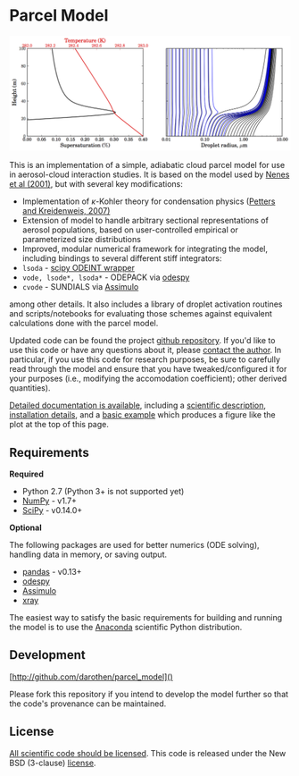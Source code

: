 # Parcel Model

![sample parcel model run](doc/figs/model_example.png)

This is an implementation of a simple, adiabatic cloud parcel model for use in aerosol-cloud interaction studies. It is based on the model used by [Nenes et al (2001)][Nenes2001], but with several key modifications:

* Implementation of $\kappa$-Kohler theory for condensation physics ([Petters and Kreidenweis, 2007)][pk2007]
* Extension of model to handle arbitrary sectional representations of aerosol populations, based on user-controlled empirical or parameterized size distributions
* Improved, modular numerical framework for integrating the model, including bindings to several different stiff integrators:
 * `lsoda` - [scipy ODEINT wrapper](http://docs.scipy.org/doc/scipy/reference/generated/scipy.integrate.odeint.html)
 * `vode, lsode*, lsoda*` - ODEPACK via [odespy][hplgit]
 * `cvode` - SUNDIALS via [Assimulo](http://www.jmodelica.org/assimulo_home/index.html#)

among other details. It also includes a library of droplet activation routines and scripts/notebooks for evaluating those schemes against equivalent calculations done with the parcel model.

Updated code can be found the project [github repository](https://github.com/darothen/parcel_model). If you'd like to use this code or have any questions about it, please [contact the author][author_email]. In particular, if you use this code for research purposes, be sure to carefully read through the model and ensure that you have tweaked/configured it for your purposes (i.e., modifying the accomodation coefficient); other derived quantities). 

[Detailed documentation is available](http://mit.edu/~darothen/parcel_model/), including a [scientific description](http://mit.edu/~darothen/parcel_model/sci_descr.html), [installation details](http://mit.edu/~darothen/parcel_model/install.html), and a [basic example](http://mit.edu/~darothen/parcel_model/examples/basic_run.html) which produces a figure like the plot at the top of this page. 

## Requirements

**Required**

* Python 2.7 (Python 3+ is not supported yet)
* [NumPy](http://www.numpy.org) - v1.7+
* [SciPy](http://www.scipy.org) - v0.14.0+

**Optional**

The following packages are used for better numerics (ODE solving), handling data in memory, or saving output. 

* [pandas](http://pandas.pydata.org) - v0.13+
* [odespy](http://hplgit.github.io/odespy/doc/web/index.html)
* [Assimulo](http://www.jmodelica.org/assimulo)
* [xray](http://xray.readthedocs.org/en/stable/)

The easiest way to satisfy the basic requirements for building and running the model is to use the [Anaconda](http://continuum.io/downloads) scientific Python distribution. 

## Development

[http://github.com/darothen/parcel_model]()

Please fork this repository if you intend to develop the model further so that the code's provenance can be maintained.

## License

[All scientific code should be licensed](http://www.astrobetter.com/the-whys-and-hows-of-licensing-scientific-code/). This code is released under the New BSD (3-clause) [license](LICENSE.md).

[author_email]: mailto:darothen@mit.edu
[nenes2001]: http://nenes.eas.gatech.edu/Preprints/KinLimitations_TellusPP.pdf
[pk2007]: http://www.atmos-chem-phys.net/7/1961/2007/acp-7-1961-2007.html
[hplgit]: https://github.com/hplgit/odespy
